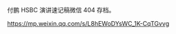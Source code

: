 <p>付鹏 HSBC 演讲速记稿微信 404 存档。</p><p><a href="https://mp.weixin.qq.com/s/L8hEWoDYsWC_1K-CqTGvvg" target="_blank" rel="nofollow noopener" translate="no"><span class="invisible">https://</span><span class="ellipsis">mp.weixin.qq.com/s/L8hEWoDYsWC</span><span class="invisible">_1K-CqTGvvg</span></a></p>